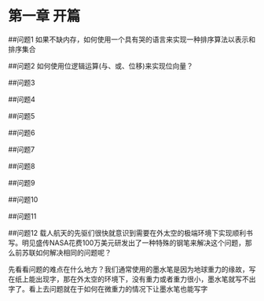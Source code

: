 # 第一章 开篇

##问题1
如果不缺内存，如何使用一个具有哭的语言来实现一种排序算法以表示和排序集合


##问题2
如何使用位逻辑运算(与、或、位移)来实现位向量？


##问题3


##问题4


##问题5


##问题6


##问题7


##问题8



##问题9


##问题10


##问题11


##问题12
载人航天的先驱们很快就意识到需要在外太空的极端环境下实现顺利书写。明见盛传NASA花费100万美元研发出了一种特殊的钢笔来解决这个问题，那么前苏联如何解决相同的问题呢？


先看看问题的难点在什么地方？我们通常使用的墨水笔是因为地球重力的缘故，写在纸上能出现字，那在外太空的环境下，没有重力或者重力很小，墨水笔就写不出字了。看上去问题就在于如何在微重力的情况下让墨水笔也能写字
